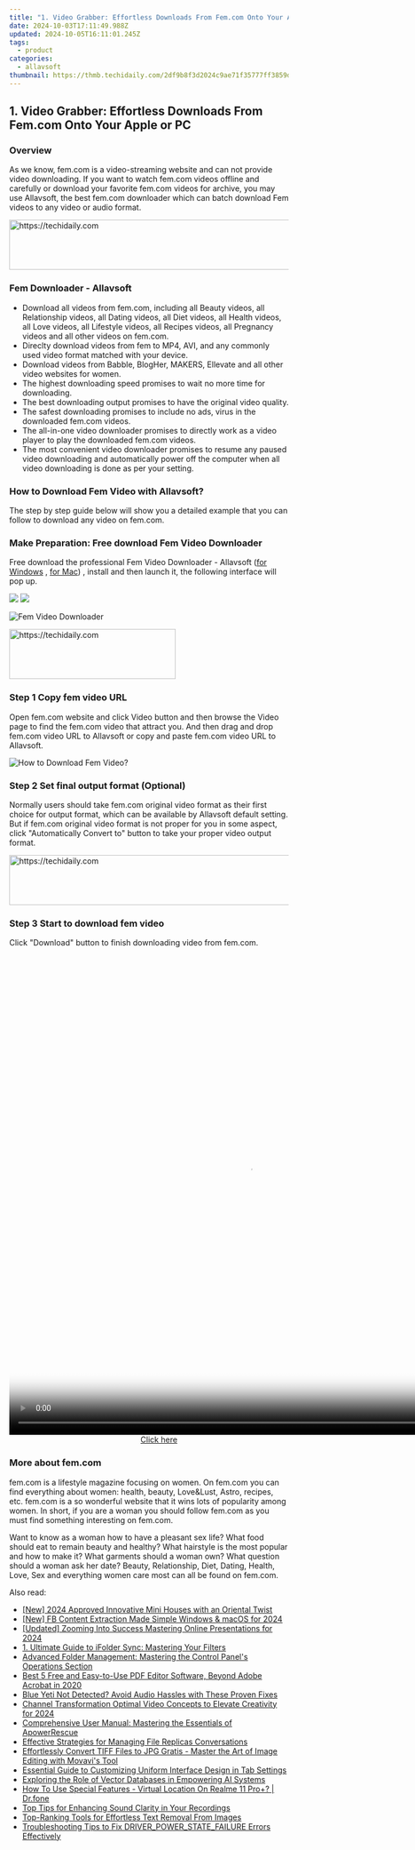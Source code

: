 ```yaml
---
title: "1. Video Grabber: Effortless Downloads From Fem.com Onto Your Apple or PC"
date: 2024-10-03T17:11:49.988Z
updated: 2024-10-05T16:11:01.245Z
tags:
  - product
categories:
  - allavsoft
thumbnail: https://thmb.techidaily.com/2df9b8f3d2024c9ae71f35777ff3859d473b31e678b62a9cc1948e6b45c0733b.jpg
---
```


## 1. Video Grabber: Effortless Downloads From Fem.com Onto Your Apple or PC

### Overview

As we know, fem.com is a video-streaming website and can not provide video downloading. If you want to watch fem.com videos offline and carefully or download your favorite fem.com videos for archive, you may use Allavsoft, the best fem.com downloader which can batch download Fem videos to any video or audio format.

<!-- affiliate ads begin -->
<a href="https://appsumo.8odi.net/c/5597632/2037351/7443" target="_top" id="2037351">
  <img src="//a.impactradius-go.com/display-ad/7443-2037351" border="0" alt="https://techidaily.com" width="728" height="90"/>
</a>
<img height="0" width="0" src="https://appsumo.8odi.net/i/5597632/2037351/7443" style="position:absolute;visibility:hidden;" border="0" />
<!-- affiliate ads end -->

### Fem Downloader - Allavsoft

* Download all videos from fem.com, including all Beauty videos, all Relationship videos, all Dating videos, all Diet videos, all Health videos, all Love videos, all Lifestyle videos, all Recipes videos, all Pregnancy videos and all other videos on fem.com.
* Direclty download videos from fem to MP4, AVI, and any commonly used video format matched with your device.
* Download videos from Babble, BlogHer, MAKERS, Ellevate and all other video websites for women.
* The highest downloading speed promises to wait no more time for downloading.
* The best downloading output promises to have the original video quality.
* The safest downloading promises to include no ads, virus in the downloaded fem.com videos.
* The all-in-one video downloader promises to directly work as a video player to play the downloaded fem.com videos.
* The most convenient video downloader promises to resume any paused video downloading and automatically power off the computer when all video downloading is done as per your setting.

### How to Download Fem Video with Allavsoft?

The step by step guide below will show you a detailed example that you can follow to download any video on fem.com.

### Make Preparation: Free download Fem Video Downloader

Free download the professional Fem Video Downloader - Allavsoft ([for Windows](https://tools.techidaily.com/allavsoft/products/) , [for Mac](https://tools.techidaily.com/allavsoft/products/)) , install and then launch it, the following interface will pop up.

[![](https://www.allavsoft.com/how-to/../images/how-to/free-download-win.jpg)](https://tools.techidaily.com/allavsoft/products/) [![](https://www.allavsoft.com/how-to/../images/how-to/free-download-mac.jpg)](https://tools.techidaily.com/allavsoft/products/)

![Fem Video Downloader](https://www.allavsoft.com/how-to/../images/allavsoft/screen-shot-600.jpg)

<!-- affiliate ads begin -->
<a href="https://aidotcom.pxf.io/c/5597632/2129042/19576" target="_top" id="2129042">
  <img src="//a.impactradius-go.com/display-ad/19576-2129042" border="0" alt="https://techidaily.com" width="300" height="90"/>
</a>
<img height="0" width="0" src="https://aidotcom.pxf.io/i/5597632/2129042/19576" style="position:absolute;visibility:hidden;" border="0" />
<!-- affiliate ads end -->

### Step 1 Copy fem video URL

Open fem.com website and click Video button and then browse the Video page to find the fem.com video that attract you. And then drag and drop fem.com video URL to Allavsoft or copy and paste fem.com video URL to Allavsoft.

![How to Download Fem Video?](https://www.allavsoft.com/how-to/../images/how-to/download-rtmp-video/download-rtmp-video.jpg)

### Step 2 Set final output format (Optional)

Normally users should take fem.com original video format as their first choice for output format, which can be available by Allavsoft default setting. But if fem.com original video format is not proper for you in some aspect, click "Automatically Convert to" button to take your proper video output format.

<!-- affiliate ads begin -->
<a href="https://appsumo.8odi.net/c/5597632/2130871/7443" target="_top" id="2130871">
  <img src="//a.impactradius-go.com/display-ad/7443-2130871" border="0" alt="https://techidaily.com" width="728" height="90"/>
</a>
<img height="0" width="0" src="https://appsumo.8odi.net/i/5597632/2130871/7443" style="position:absolute;visibility:hidden;" border="0" />
<!-- affiliate ads end -->

### Step 3 Start to download fem video

Click "Download" button to finish downloading video from fem.com.

<!-- affiliate ads begin -->
<span id="1484963">
					<video width="864" height="864" style="cursor:pointer"
           poster="//a.impactradius-go.com/display-clicktoplayimage/1484963.png"
           onclick="if(!this.playClicked){this.play();this.setAttribute('controls',true);this.playClicked=true;}">
	   <source src="//a.impactradius-go.com/display-ad/16446-1484963">
	   <img src="//a.impactradius-go.com/display-clicktoplayimage/1484963.png" style="border: none; height: 100%; width: 100%; object-fit: contain">
	</video>
	<div style="width:540px;text-align:center"><a href="javascript:window.open(decodeURIComponent('https%3A%2F%2Flaganoo.pxf.io%2Fc%2F5597632%2F1484963%2F16446'), '_blank');void(0);">Click here</a></div>
</span>
<img height="0" width="0" src="https://imp.pxf.io/i/5597632/1484963/16446" style="position:absolute;visibility:hidden;" border="0" />
<!-- affiliate ads end -->

### More about fem.com

fem.com is a lifestyle magazine focusing on women. On fem.com you can find everything about women: health, beauty, Love&Lust, Astro, recipes, etc. fem.com is a so wonderful website that it wins lots of popularity among women. In short, if you are a woman you should follow fem.com as you must find something interesting on fem.com.

Want to know as a woman how to have a pleasant sex life? What food should eat to remain beauty and healthy? What hairstyle is the most popular and how to make it? What garments should a woman own? What question should a woman ask her date? Beauty, Relationship, Diet, Dating, Health, Love, Sex and everything women care most can all be found on fem.com.

<ins class="adsbygoogle"
     style="display:block"
     data-ad-format="autorelaxed"
     data-ad-client="ca-pub-7571918770474297"
     data-ad-slot="1223367746"></ins>

<ins class="adsbygoogle"
     style="display:block"
     data-ad-client="ca-pub-7571918770474297"
     data-ad-slot="8358498916"
     data-ad-format="auto"
     data-full-width-responsive="true"></ins>

<span class="atpl-alsoreadstyle">Also read:</span>
<div><ul>
<li><a href="https://screen-mirroring-recording.techidaily.com/new-2024-approved-innovative-mini-houses-with-an-oriental-twist/"><u>[New] 2024 Approved Innovative Mini Houses with an Oriental Twist</u></a></li>
<li><a href="https://facebook-video-recording.techidaily.com/new-fb-content-extraction-made-simple-windows-and-macos-for-2024/"><u>[New] FB Content Extraction Made Simple Windows & macOS for 2024</u></a></li>
<li><a href="https://video-screen-grab.techidaily.com/updated-zooming-into-success-mastering-online-presentations-for-2024/"><u>[Updated] Zooming Into Success Mastering Online Presentations for 2024</u></a></li>
<li><a href="https://fox-zaraz.techidaily.com/1-ultimate-guide-to-ifolder-sync-mastering-your-filters/"><u>1. Ultimate Guide to iFolder Sync: Mastering Your Filters</u></a></li>
<li><a href="https://fox-zaraz.techidaily.com/advanced-folder-management-mastering-the-control-panels-operations-section/"><u>Advanced Folder Management: Mastering the Control Panel's Operations Section</u></a></li>
<li><a href="https://fox-zaraz.techidaily.com/best-5-free-and-easy-to-use-pdf-editor-software-beyond-adobe-acrobat-in-2020/"><u>Best 5 Free and Easy-to-Use PDF Editor Software, Beyond Adobe Acrobat in 2020</u></a></li>
<li><a href="https://sound-issues.techidaily.com/blue-yeti-not-detected-avoid-audio-hassles-with-these-proven-fixes/"><u>Blue Yeti Not Detected? Avoid Audio Hassles with These Proven Fixes</u></a></li>
<li><a href="https://youtube-clips.techidaily.com/channel-transformation-optimal-video-concepts-to-elevate-creativity-for-2024/"><u>Channel Transformation Optimal Video Concepts to Elevate Creativity for 2024</u></a></li>
<li><a href="https://fox-zaraz.techidaily.com/comprehensive-user-manual-mastering-the-essentials-of-apowerrescue/"><u>Comprehensive User Manual: Mastering the Essentials of ApowerRescue</u></a></li>
<li><a href="https://fox-zaraz.techidaily.com/effective-strategies-for-managing-file-replicas-conversations/"><u>Effective Strategies for Managing File Replicas Conversations</u></a></li>
<li><a href="https://some-guidance.techidaily.com/effortlessly-convert-tiff-files-to-jpg-gratis-master-the-art-of-image-editing-with-movavis-tool/"><u>Effortlessly Convert TIFF Files to JPG Gratis - Master the Art of Image Editing with Movavi's Tool</u></a></li>
<li><a href="https://fox-zaraz.techidaily.com/essential-guide-to-customizing-uniform-interface-design-in-tab-settings/"><u>Essential Guide to Customizing Uniform Interface Design in Tab Settings</u></a></li>
<li><a href="https://tech-revival.techidaily.com/exploring-the-role-of-vector-databases-in-empowering-ai-systems/"><u>Exploring the Role of Vector Databases in Empowering AI Systems</u></a></li>
<li><a href="https://fake-location.techidaily.com/how-to-use-special-features-virtual-location-on-realme-11-proplus-drfone-by-drfone-virtual-android/"><u>How To Use Special Features - Virtual Location On Realme 11 Pro+? | Dr.fone</u></a></li>
<li><a href="https://fox-zaraz.techidaily.com/top-tips-for-enhancing-sound-clarity-in-your-recordings/"><u>Top Tips for Enhancing Sound Clarity in Your Recordings</u></a></li>
<li><a href="https://fox-zaraz.techidaily.com/top-ranking-tools-for-effortless-text-removal-from-images/"><u>Top-Ranking Tools for Effortless Text Removal From Images</u></a></li>
<li><a href="https://common-error.techidaily.com/troubleshooting-tips-to-fix-driverpowerstatefailure-errors-effectively/"><u>Troubleshooting Tips to Fix DRIVER_POWER_STATE_FAILURE Errors Effectively</u></a></li>
</ul></div>

